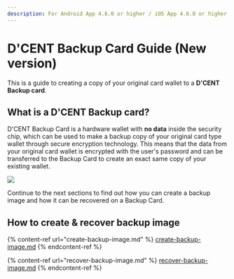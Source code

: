 ```yaml
---
description: For Android App 4.6.0 or higher / iOS App 4.6.0 or higher
---
```


# D'CENT Backup Card Guide (New version)

This is a guide to creating a copy of your original card wallet to a **D'CENT Backup card**.

## What is a D'CENT Backup card?

D'CENT Backup Card is a hardware wallet with **no data** inside the security chip, which can be used to make a backup copy of your original card type wallet through secure encryption technology. This means that the data from your original card wallet is encrypted with the user's password and can be transferred to the Backup Card to create an exact same copy of your existing wallet.

![](../../.gitbook/assets/backupcard01\_en.png)

Continue to the next sections to find out how you can create a backup image and how it can be recovered on a Backup Card.

## How to create & recover backup image

{% content-ref url="create-backup-image.md" %}
[create-backup-image.md](create-backup-image.md)
{% endcontent-ref %}

{% content-ref url="recover-backup-image.md" %}
[recover-backup-image.md](recover-backup-image.md)
{% endcontent-ref %}
